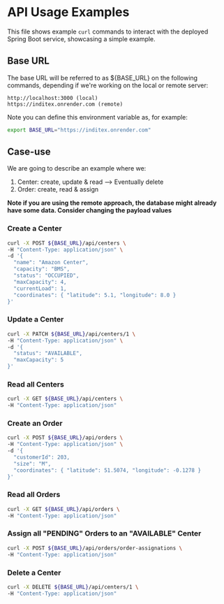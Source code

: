 # API Usage Examples

This file shows example `curl` commands to interact with the deployed Spring Boot service, showcasing a simple example.

## Base URL

The base URL will be referred to as ${BASE_URL} on the following commands, depending if we're working on the local or remote server:

```text
http://localhost:3000 (local)
https://inditex.onrender.com (remote)
```

Note you can define this environment variable as, for example:
```bash
export BASE_URL="https://inditex.onrender.com"
```

## Case-use

We are going to describe an example where we:
1) Center: create, update & read --> Eventually delete
2) Order: create, read & assign

**Note if you are using the remote approach, the database might already have some data. Consider changing the payload values**

### Create a Center

```bash
curl -X POST ${BASE_URL}/api/centers \
-H "Content-Type: application/json" \
-d '{
  "name": "Amazon Center",
  "capacity": "BMS",
  "status": "OCCUPIED",
  "maxCapacity": 4,
  "currentLoad": 1,
  "coordinates": { "latitude": 5.1, "longitude": 8.0 }
}'
```

### Update a Center

```bash
curl -X PATCH ${BASE_URL}/api/centers/1 \
-H "Content-Type: application/json" \
-d '{
  "status": "AVAILABLE",
  "maxCapacity": 5
}'
```

### Read all Centers

```bash
curl -X GET ${BASE_URL}/api/centers \
-H "Content-Type: application/json"
```

### Create an Order

```bash
curl -X POST ${BASE_URL}/api/orders \
-H "Content-Type: application/json" \
-d '{
  "customerId": 203,
  "size": "M",
  "coordinates": { "latitude": 51.5074, "longitude": -0.1278 }
}'
```

### Read all Orders

```bash
curl -X GET ${BASE_URL}/api/orders \
-H "Content-Type: application/json"
```

### Assign all "PENDING" Orders to an "AVAILABLE" Center

```bash
curl -X POST ${BASE_URL}/api/orders/order-assignations \
-H "Content-Type: application/json"
```

### Delete a Center

```bash
curl -X DELETE ${BASE_URL}/api/centers/1 \
-H "Content-Type: application/json"
```